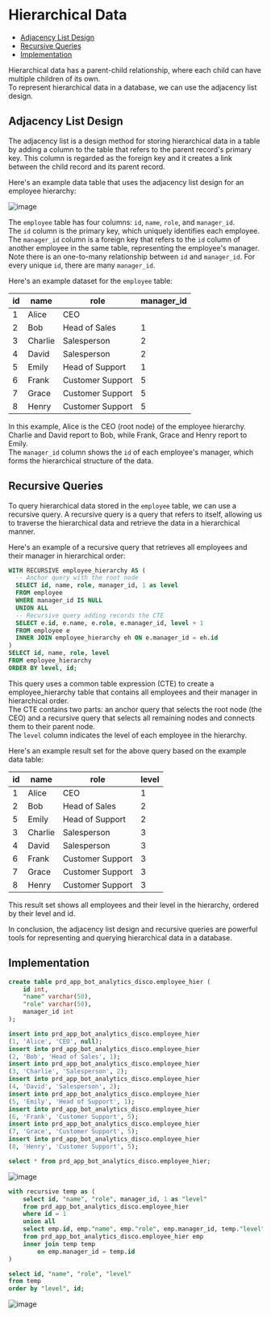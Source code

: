 # Hierarchical Data
- [Adjacency List Design](#adjacency-list-design)
- [Recursive Queries](#recursive-queries)
- [Implementation](#implementation)

Hierarchical data has a parent-child relationship, where each child can have multiple children of its own. <br>
To represent hierarchical data in a database, we can use the adjacency list design.

## Adjacency List Design
The adjacency list is a design method for storing hierarchical data in a table by adding a column to the table that refers to the parent record's primary key. This column is regarded as the foreign key and it creates a link between the child record and its parent record.

Here's an example data table that uses the adjacency list design for an employee hierarchy:

![image](https://user-images.githubusercontent.com/46085656/227180540-3dead881-7f34-4a15-9520-0bab2ac2b976.png)

The `employee` table has four columns: `id`, `name`, `role`, and `manager_id`. <br>
The `id` column is the primary key, which uniquely identifies each employee. <br>
The `manager_id` column is a foreign key that refers to the `id` column of another employee in the same table, representing the employee's manager. <br>
Note there is an one-to-many relationship between `id` and `manager_id`. For every unique `id`, there are many `manager_id`.

Here's an example dataset for the `employee` table:

id | name | role | manager_id
--|--|--|--
1 | Alice | CEO |
2 | Bob | Head of Sales | 1
3 | Charlie | Salesperson | 2
4 | David | Salesperson | 2
5 | Emily | Head of Support | 1
6 | Frank | Customer Support | 5
7 | Grace | Customer Support | 5
8 | Henry | Customer Support | 5
  
In this example, Alice is the CEO (root node) of the employee hierarchy. <br>
Charlie and David report to Bob, while Frank, Grace and Henry report to Emily. <br>
The `manager_id` column shows the `id` of each employee's manager, which forms the hierarchical structure of the data.

## Recursive Queries
To query hierarchical data stored in the `employee` table, we can use a recursive query. A recursive query is a query that refers to itself, allowing us to traverse the hierarchical data and retrieve the data in a hierarchical manner.

Here's an example of a recursive query that retrieves all employees and their manager in hierarchical order:

```sql
WITH RECURSIVE employee_hierarchy AS (
  -- Anchor query with the root node
  SELECT id, name, role, manager_id, 1 as level
  FROM employee
  WHERE manager_id IS NULL
  UNION ALL
  -- Recursive query adding records the CTE
  SELECT e.id, e.name, e.role, e.manager_id, level + 1
  FROM employee e
  INNER JOIN employee_hierarchy eh ON e.manager_id = eh.id
)
SELECT id, name, role, level
FROM employee_hierarchy
ORDER BY level, id;
```

This query uses a common table expression (CTE) to create a employee_hierarchy table that contains all employees and their manager in hierarchical order. <br>
The CTE contains two parts: an anchor query that selects the root node (the CEO) and a recursive query that selects all remaining nodes and connects them to their parent node. <br>
The `level` column indicates the level of each employee in the hierarchy.

Here's an example result set for the above query based on the example data table:

id | name | role | level 
--|--|--|--
1 | Alice   | CEO                  |     1
2 | Bob     | Head of Sales        |     2
5 | Emily   | Head of Support      |     2
3 | Charlie | Salesperson          |     3
4 | David   | Salesperson          |     3
6 | Frank   | Customer Support     |     3
7 | Grace   | Customer Support     |     3
8 | Henry   | Customer Support     |     3
  
This result set shows all employees and their level in the hierarchy, ordered by their level and id.

In conclusion, the adjacency list design and recursive queries are powerful tools for representing and querying hierarchical data in a database.

## Implementation
```sql
create table prd_app_bot_analytics_disco.employee_hier (
	id int,
	"name" varchar(50),
	"role" varchar(50),
	manager_id int
);

insert into prd_app_bot_analytics_disco.employee_hier
(1, 'Alice', 'CEO', null);
insert into prd_app_bot_analytics_disco.employee_hier
(2, 'Bob', 'Head of Sales', 1);
insert into prd_app_bot_analytics_disco.employee_hier
(3, 'Charlie', 'Salesperson', 2);
insert into prd_app_bot_analytics_disco.employee_hier
(4, 'David', 'Salesperson', 2);
insert into prd_app_bot_analytics_disco.employee_hier
(5, 'Emily', 'Head of Support',	1);
insert into prd_app_bot_analytics_disco.employee_hier
(6, 'Frank', 'Customer Support', 5);
insert into prd_app_bot_analytics_disco.employee_hier
(7, 'Grace', 'Customer Support', 5);
insert into prd_app_bot_analytics_disco.employee_hier
(8, 'Henry', 'Customer Support', 5);

select * from prd_app_bot_analytics_disco.employee_hier;
```

![image](https://user-images.githubusercontent.com/46085656/227189303-88766399-1f41-4c1d-8b1f-0961c708bd30.png)

```sql
with recursive temp as (
	select id, "name", "role", manager_id, 1 as "level"
	from prd_app_bot_analytics_disco.employee_hier
	where id = 1
	union all
	select emp.id, emp."name", emp."role", emp.manager_id, temp."level" + 1
	from prd_app_bot_analytics_disco.employee_hier emp
	inner join temp temp
		on emp.manager_id = temp.id
)

select id, "name", "role", "level"
from temp
order by "level", id;
```

![image](https://user-images.githubusercontent.com/46085656/227188383-55a16900-af9c-440d-8763-90a0725d1900.png)
